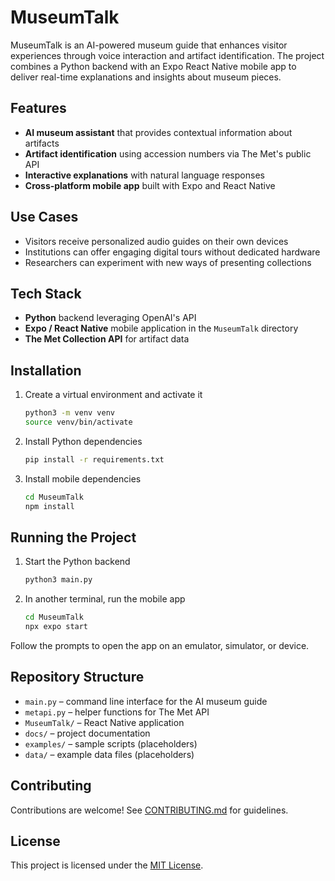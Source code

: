 # MuseumTalk

MuseumTalk is an AI-powered museum guide that enhances visitor experiences through voice interaction and artifact identification. The project combines a Python backend with an Expo React Native mobile app to deliver real-time explanations and insights about museum pieces.

## Features

- **AI museum assistant** that provides contextual information about artifacts
- **Artifact identification** using accession numbers via The Met's public API
- **Interactive explanations** with natural language responses
- **Cross‑platform mobile app** built with Expo and React Native

## Use Cases

- Visitors receive personalized audio guides on their own devices
- Institutions can offer engaging digital tours without dedicated hardware
- Researchers can experiment with new ways of presenting collections

## Tech Stack

- **Python** backend leveraging OpenAI's API
- **Expo / React Native** mobile application in the `MuseumTalk` directory
- **The Met Collection API** for artifact data

## Installation

1. Create a virtual environment and activate it

   ```bash
   python3 -m venv venv
   source venv/bin/activate
   ```

2. Install Python dependencies

   ```bash
   pip install -r requirements.txt
   ```

3. Install mobile dependencies

   ```bash
   cd MuseumTalk
   npm install
   ```

## Running the Project

1. Start the Python backend

   ```bash
   python3 main.py
   ```

2. In another terminal, run the mobile app

   ```bash
   cd MuseumTalk
   npx expo start
   ```

Follow the prompts to open the app on an emulator, simulator, or device.

## Repository Structure

- `main.py` – command line interface for the AI museum guide
- `metapi.py` – helper functions for The Met API
- `MuseumTalk/` – React Native application
- `docs/` – project documentation
- `examples/` – sample scripts (placeholders)
- `data/` – example data files (placeholders)

## Contributing

Contributions are welcome! See [CONTRIBUTING.md](CONTRIBUTING.md) for guidelines.

## License

This project is licensed under the [MIT License](LICENSE).
